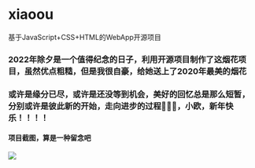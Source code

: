 # xiaoou
基于JavaScript+CSS+HTML的WebApp开源项目


### 2022年除夕是一个值得纪念的日子，利用开源项目制作了这烟花项目，虽然优点粗糙，但是我很自豪，给她送上了2020年最美的烟花

### 或许是缘分已尽，或许是还没等到机会，美好的回忆总是那么短暂，分别或许是彼此新的开始，走向进步的过程🎇🎇🎇，小欧，新年快乐！！！！


#### 项目截图，算是一种留念吧

![](https://pic.imgdb.cn/item/626ae476239250f7c597de5b.jpg)

